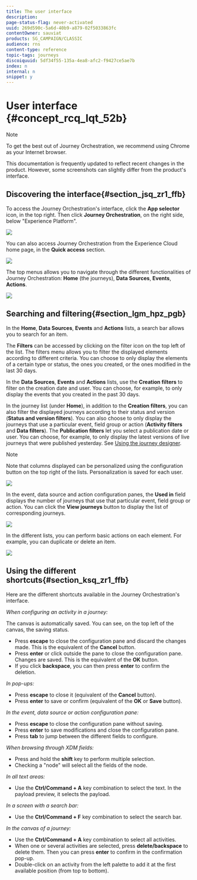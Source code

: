 ```yaml
---
title: The user interface
description: 
page-status-flag: never-activated
uuid: 269d590c-5a6d-40b9-a879-02f5033863fc
contentOwner: sauviat
products: SG_CAMPAIGN/CLASSIC
audience: rns
content-type: reference
topic-tags: journeys
discoiquuid: 5df34f55-135a-4ea8-afc2-f9427ce5ae7b
index: n
internal: n
snippet: y
---
```


# User interface {#concept_rcq_lqt_52b}

>[!NOTE]
>
>To get the best out of Journey Orchestration, we recommend using Chrome as your Internet browser.
>
>This documentation is frequently updated to reflect recent changes in the product. However, some screenshots can slightly differ from the product's interface.

## Discovering the interface{#section_jsq_zr1_ffb}

To access the Journey Orchestration's interface, click the **App selector** icon, in the top right. Then click **Journey Orchestration**, on the right side, below "Experience Platform".

![](../assets/journey1.png)  

You can also access Journey Orchestration from the Experience Cloud home page, in the **Quick access** section.

![](../assets/journey1bis.png)  

The top menus allows you to navigate through the different functionalities of Journey Orchestration: **Home** (the journeys), **Data Sources**, **Events**, **Actions**.

![](../assets/journey2.png)  

## Searching and filtering{#section_lgm_hpz_pgb}

In the **Home**, **Data Sources**, **Events** and **Actions** lists, a search bar allows you to search for an item. 

The **Filters** can be accessed by clicking on the filter icon on the top left of the list. The filters menu allows you to filter the displayed elements according to different criteria. You can choose to only display the elements of a certain type or status, the ones you created, or the ones modified in the last 30 days.

In the **Data Sources**, **Events** and **Actions** lists, use the **Creation filters** to filter on the creation date and user. You can choose, for example, to only display the events that you created in the past 30 days.

In the journey list (under **Home**), in addition to the **Creation filters**, you can also filter the displayed journeys according to their status and version (**Status and version filters**). You can also choose to only display the journeys that use a particular event, field group or action (**Activity filters** and **Data filters**). The **Publication filters** let you select a publication date or user. You can choose, for example, to only display the latest versions of live journeys that were published yesterday. See [Using the journey designer](../building-journeys/journeyinterface.md#concept_m1g_5qt_52b).

>[!NOTE]
>
>Note that columns displayed can be personalized using the configuration button on the top right of the lists. Personalization is saved for each user.

![](../assets/journey74.png)  

In the event, data source and action configuration panes, the **Used in** field displays the number of journeys that use that particular event, field group or action. You can click the **View journeys** button to display the list of corresponding journeys.

![](../assets/journey3bis.png)  

In the different lists, you can perform basic actions on each element. For example, you can duplicate or delete an item.

![](../assets/journey4.png)  

## Using the different shortcuts{#section_ksq_zr1_ffb}

Here are the different shortcuts available in the Journey Orchestration's interface.

_When configuring an activity in a journey:_

The canvas is automatically saved. You can see, on the top left of the canvas, the saving status.

* Press **escape** to close the configuration pane and discard the changes made. This is the equivalent of the **Cancel** button.
* Press **enter** or click outside the pane to close the configuration pane. Changes are saved. This is the equivalent of the **OK** button.
* If you click **backspace**, you can then press **enter** to confirm the deletion.

_In pop-ups:_

* Press **escape** to close it (equivalent of the **Cancel** button).
* Press **enter** to save or confirm (equivalent of the **OK** or **Save** button).

_In the event, data source or action configuration pane:_

* Press **escape** to close the configuration pane without saving.
* Press **enter** to save modifications and close the configuration pane.
* Press **tab** to jump between the different fields to configure.

_When browsing through XDM fields:_

* Press and hold the **shift** key to perform multiple selection.
* Checking a "node" will select all the fields of the node.

_In all text areas:_

* Use the **Ctrl/Command + A** key combination to select the text. In the payload preview, it selects the payload.

_In a screen with a search bar:_

* Use the **Ctrl/Command + F** key combination to select the search bar.

_In the canvas of a journey:_

* Use the **Ctrl/Command + A** key combination to select all activities.
* When one or several activities are selected, press **delete/backspace** to delete them. Then you can press **enter** to confirm in the confirmation pop-up.
* Double-click on an activity from the left palette to add it at the first available position (from top to bottom).
